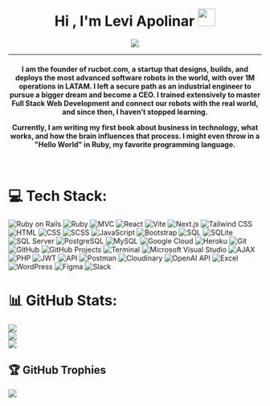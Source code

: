 <h1 align="center">Hi , I'm Levi Apolinar <img src="https://media.giphy.com/media/hvRJCLFzcasrR4ia7z/giphy.gif" width="35"></h1>
<p align="center">
  <a href="#"><img src="https://readme-typing-svg.herokuapp.com?lines=300%25+Growth+in+4+Years;Products+Valued+at+Over+100K+USD;%2B+1M+Operations;Management%20|%20Innovation%20|%20Critical+Thinking;Team+Leadership%20|%20Adaptability%20|%20Empathy;Problem+Solving%20|%20Time+Management%20|%20Technical+Communication;Strategic+Vision%20|%20Team+Motivation%20|%20Change+Management;Negotiation%20|%20Effective+Delegation%20|%20Crisis+Management;Results+Oriented%20|%20Analytical+Thinking%20|%20Work+Under+Pressure;Continuous+Learning%20|%20Decision+Making%20|%20Attention+to+Detail;&center=true&width=900&height=50"></a>
</p>
<hr/>
<h4 align="center">I am the founder of rucbot.com, a startup that designs, builds, and deploys the most advanced software robots in the world, with over 1M operations in LATAM. I left a secure path as an industrial engineer to pursue a bigger dream and become a CEO. I trained extensively to master Full Stack Web Development and connect our robots with the real world, and since then, I haven’t stopped learning.

Currently, I am writing my first book about business in technology, what works, and how the brain influences that process. I might even throw in a "Hello World" in Ruby, my favorite programming language.</h4>
<br>

# 💻 Tech Stack:
![Ruby on Rails](https://img.shields.io/badge/Ruby_On_Rails-%23CC0000.svg?style=for-the-badge&logo=rubyonrails&logoColor=white)
![Ruby](https://img.shields.io/badge/Ruby-%23CC342D.svg?style=for-the-badge&logo=ruby&logoColor=white)
![MVC](https://img.shields.io/badge/MVC-%231572B6.svg?style=for-the-badge)
![React](https://img.shields.io/badge/React-%2320232A.svg?style=for-the-badge&logo=react&logoColor=%2361DAFB)
![Vite](https://img.shields.io/badge/Vite-%23646CFF.svg?style=for-the-badge&logo=vite&logoColor=white)
![Next.js](https://img.shields.io/badge/Next.js-%23000000.svg?style=for-the-badge&logo=nextdotjs&logoColor=white)
![Tailwind CSS](https://img.shields.io/badge/TailwindCSS-%2338B2AC.svg?style=for-the-badge&logo=tailwind-css&logoColor=white)
![HTML](https://img.shields.io/badge/HTML-%23E34F26.svg?style=for-the-badge&logo=html5&logoColor=white)
![CSS](https://img.shields.io/badge/CSS-%231572B6.svg?style=for-the-badge&logo=css3&logoColor=white)
![SCSS](https://img.shields.io/badge/SCSS-%23CC6699.svg?style=for-the-badge&logo=sass&logoColor=white)
![JavaScript](https://img.shields.io/badge/JavaScript-%23F7DF1E.svg?style=for-the-badge&logo=javascript&logoColor=black)
![Bootstrap](https://img.shields.io/badge/Bootstrap-%23563D7C.svg?style=for-the-badge&logo=bootstrap&logoColor=white)
![SQL](https://img.shields.io/badge/SQL-%234477A1.svg?style=for-the-badge)
![SQLite](https://img.shields.io/badge/SQLite-%23003B57.svg?style=for-the-badge&logo=sqlite&logoColor=white)
![SQL Server](https://img.shields.io/badge/SQL%20Server-%23CC2927.svg?style=for-the-badge&logo=microsoft-sql-server&logoColor=white)
![PostgreSQL](https://img.shields.io/badge/PostgreSQL-%23336791.svg?style=for-the-badge&logo=postgresql&logoColor=white)
![MySQL](https://img.shields.io/badge/MySQL-%234479A1.svg?style=for-the-badge&logo=mysql&logoColor=white)
![Google Cloud](https://img.shields.io/badge/Google_Cloud-%234285F4.svg?style=for-the-badge&logo=google-cloud&logoColor=white)
![Heroku](https://img.shields.io/badge/Heroku-%23430098.svg?style=for-the-badge&logo=heroku&logoColor=white)
![Git](https://img.shields.io/badge/Git-%23F05033.svg?style=for-the-badge&logo=git&logoColor=white)
![GitHub](https://img.shields.io/badge/github-%23181717.svg?style=for-the-badge&logo=github&logoColor=white)
![GitHub Projects](https://img.shields.io/badge/GitHub_Projects-%23181717.svg?style=for-the-badge&logo=github&logoColor=white)
![Terminal](https://img.shields.io/badge/Terminal-%23000000.svg?style=for-the-badge&logo=windows-terminal&logoColor=white)
![Microsoft Visual Studio](https://img.shields.io/badge/Visual_Studio-%235C2D91.svg?style=for-the-badge&logo=visual%20studio&logoColor=white)
![AJAX](https://img.shields.io/badge/AJAX-%2300BFFF.svg?style=for-the-badge&logo=ajax&logoColor=white)
![PHP](https://img.shields.io/badge/PHP-%23777BB4.svg?style=for-the-badge&logo=php&logoColor=white)
![JWT](https://img.shields.io/badge/JWT-%23000000.svg?style=for-the-badge&logo=JSON%20web%20tokens&logoColor=white)
![API](https://img.shields.io/badge/API-%23008080.svg?style=for-the-badge)
![Postman](https://img.shields.io/badge/Postman-%23FF6C37.svg?style=for-the-badge&logo=postman&logoColor=white)
![Cloudinary](https://img.shields.io/badge/Cloudinary-%2338B2AC.svg?style=for-the-badge&logo=cloudinary&logoColor=white)
![OpenAI API](https://img.shields.io/badge/OpenAI_API-%23444999.svg?style=for-the-badge&logo=openai&logoColor=white)
![Excel](https://img.shields.io/badge/Excel-%23217346.svg?style=for-the-badge&logo=microsoft-excel&logoColor=white)
![WordPress](https://img.shields.io/badge/WordPress-%23117AC9.svg?style=for-the-badge&logo=wordpress&logoColor=white)
![Figma](https://img.shields.io/badge/Figma-%23F24E1E.svg?style=for-the-badge&logo=figma&logoColor=white)
![Slack](https://img.shields.io/badge/Slack-%234A154B.svg?style=for-the-badge&logo=slack&logoColor=white)

# 📊 GitHub Stats:
![](https://github-readme-stats.vercel.app/api?username=lapolinarm&theme=dark&hide_border=false&include_all_commits=false&count_private=false)<br/>
![](https://github-readme-streak-stats.herokuapp.com/?user=lapolinarm&theme=dark&hide_border=false)<br/>
![](https://github-readme-stats.vercel.app/api/top-langs/?username=lapolinarm&theme=dark&hide_border=false&include_all_commits=false&count_private=false&layout=compact)

## 🏆 GitHub Trophies
![](https://github-profile-trophy.vercel.app/?username=lapolinarm&theme=onedark&no-frame=true&no-bg=false&margin-w=4)
